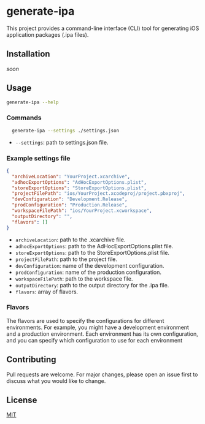 # generate-ipa

This project provides a command-line interface (CLI) tool for generating iOS application packages (.ipa files).

## Installation

_soon_

## Usage

```bash
generate-ipa --help
```

### Commands

```bash
  generate-ipa --settings ./settings.json
```

- `--settings`: path to settings.json file.

### Example settings file

```json
{
  "archiveLocation": "YourProject.xcarchive",
  "adhocExportOptions": "AdHocExportOptions.plist",
  "storeExportOptions": "StoreExportOptions.plist",
  "projectFilePath": "ios/YourProject.xcodeproj/project.pbxproj",
  "devConfiguration": "Development.Release",
  "prodConfiguration": "Production.Release",
  "workspaceFilePath": "ios/YourProject.xcworkspace",
  "outputDirectory": "",
  "flavors": []
}
```

- `archiveLocation`: path to the .xcarchive file.
- `adhocExportOptions`: path to the AdHocExportOptions.plist file.
- `storeExportOptions`: path to the StoreExportOptions.plist file.
- `projectFilePath`: path to the project file.
- `devConfiguration`: name of the development configuration.
- `prodConfiguration`: name of the production configuration.
- `workspaceFilePath`: path to the workspace file.
- `outputDirectory`: path to the output directory for the .ipa file.
- `flavors`: array of flavors.

### Flavors

The flavors are used to specify the configurations for different environments. For example, you might have a development environment and a production environment. Each environment has its own configuration, and you can specify which configuration to use for each environment

## Contributing

Pull requests are welcome. For major changes, please open an issue first to discuss what you would like to change.

## License

[MIT](https://choosealicense.com/licenses/mit/)
